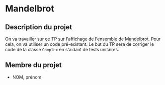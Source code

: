 # Mandelbrot

## Description du projet 

On va travailler sur ce TP sur l'affichage de l'[ensemble de Mandelbrot](https://en.wikipedia.org/wiki/Mandelbrot_set). Pour cela, on va utiliser un code pré-existant. 
Le but du TP sera de corriger le code de la classe `Complex` en s'aidant de tests unitaires.

## Membre du projet

- NOM, prénom
